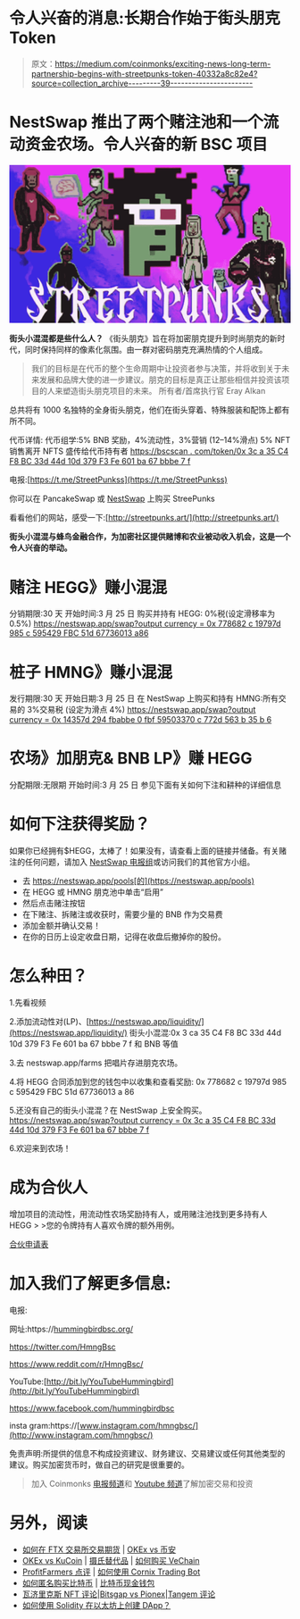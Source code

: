 # 令人兴奋的消息:长期合作始于街头朋克 Token

> 原文：<https://medium.com/coinmonks/exciting-news-long-term-partnership-begins-with-streetpunks-token-40332a8c82e4?source=collection_archive---------39----------------------->

# NestSwap 推出了两个赌注池和一个流动资金农场。令人兴奋的新 BSC 项目

![](img/1e1ec12b816e7bef8ff732118f28e562.png)

**街头小混混都是些什么人？** 《街头朋克》旨在将加密朋克提升到时尚朋克的新时代，同时保持同样的像素化氛围。由一群对密码朋克充满热情的个人组成。

> 我们的目标是在代币的整个生命周期中让投资者参与决策，并将收到关于未来发展和品牌大使的进一步建议。朋克的目标是真正让那些相信并投资该项目的人来塑造街头朋克项目的未来。
> 所有者/首席执行官 Eray Alkan

总共将有 1000 名独特的全身街头朋克，他们在街头穿着、特殊服装和配饰上都有所不同。

代币详情:
代币组学:5% BNB 奖励，4%流动性，3%营销
(12–14%滑点)
5% NFT 销售离开 NFTS 盛传给代币持有者
[https://bscscan . com/token/0x 3c a 35 C4 F8 BC 33d 44d 10d 379 F3 Fe 601 ba 67 bbbe 7 f](https://bscscan.com/token/0x3ca35c4f8bc33D44d10d379F3fE601bA67bBbE7f)

电报:[https://t.me/StreetPunkss](https://t.me/StreetPunkss)

你可以在 PancakeSwap 或 [NestSwap](https://nestswap.app/swap?outputCurrency=0x3ca35c4f8bc33D44d10d379F3fE601bA67bBbE7f) 上购买 StreePunks

看看他们的网站，感受一下:[http://streetpunks.art/](http://streetpunks.art/)

**街头小混混与蜂鸟金融合作，为加密社区提供赌博和农业被动收入机会，这是一个令人兴奋的举动。**

# 赌注 HEGG》赚小混混

分销期限:30 天
开始时间:3 月 25 日
购买并持有 HEGG: 0%税(设定滑移率为 0.5%)
[https://nestswap.app/swap?output currency = 0x 778682 c 19797d 985 c 595429 FBC 51d 67736013 a86](https://nestswap.app/swap?outputCurrency=0x778682C19797d985c595429FbC51D67736013A86)

# 桩子 HMNG》赚小混混

发行期限:30 天
开始日期:3 月 25 日
在 NestSwap 上购买和持有 HMNG:所有交易的 3%交易税
(设定为滑点 4%)
[https://nestswap.app/swap?output currency = 0x 14357d 294 fbabbe 0 fbf 59503370 c 772d 563 b 35 b 6](https://nestswap.app/swap?outputCurrency=0x14357d294fbabbe0fbf59503370c772d563b35b6)

# 农场》加朋克& BNB LP》赚 HEGG

分配期限:无限期
开始时间:3 月 25 日
参见下面有关如何下注和耕种的详细信息

# 如何下注获得奖励？

如果你已经拥有$HEGG，太棒了！如果没有，请查看上面的链接并储备。有关赌注的任何问题，请加入 [NestSwap 电报组](https://t.me/nestswapnews)或访问我们的其他官方小组。

*   去 https://nestswap.app/pools[的](https://nestswap.app/pools)
*   在 HEGG 或 HMNG 朋克池中单击“启用”
*   然后点击赌注按钮
*   在下赌注、拆赌注或收获时，需要少量的 BNB 作为交易费
*   添加金额并确认交易！
*   在你的日历上设定收盘日期，记得在收盘后撤掉你的股份。

# 怎么种田？

1.先看视频

2.添加流动性对(LP)、[https://nestswap.app/liquidity/](https://nestswap.app/liquidity/)
街头小混混:0x 3 ca 35 C4 F8 BC 33d 44d 10d 379 F3 Fe 601 ba 67 bbbe 7 f
和 BNB 等值

3.去 nestswap.app/farms 把唱片存进朋克农场。

4.将 HEGG 合同添加到您的钱包中以收集和查看奖励:
0x 778682 c 19797d 985 c 595429 FBC 51d 67736013 a 86

5.还没有自己的街头小混混？在 NestSwap 上安全购买。
[https://nestswap.app/swap?output currency = 0x 3c a 35 C4 F8 BC 33d 44d 10d 379 F3 Fe 601 ba 67 bbbe 7 f](https://nestswap.app/swap?outputCurrency=0x3ca35c4f8bc33D44d10d379F3fE601bA67bBbE7f)

6.欢迎来到农场！

# 成为合伙人

增加项目的流动性，用流动性农场奖励持有人，或用赌注池找到更多持有人 HEGG > >您的令牌持有人喜欢令牌的额外用例。

[合伙申请表](https://docs.google.com/forms/d/e/1FAIpQLSfcZ0B_DQ19h3OjKLH2rqLkAQgRoFU2CcSa1ITqRB-6rusqFQ/viewform?usp=sf_link)

# 加入我们了解更多信息:

电报:

网址:https://[hummingbirdbsc.org/](http://www.hummingbirdbsc.org/)

https://twitter.com/HmngBsc

https://www.reddit.com/r/HmngBsc/

YouTube:[http://bit.ly/YouTubeHummingbird](http://bit.ly/YouTubeHummingbird)

https://www.facebook.com/hummingbirdbsc

insta gram:https://[www.instagram.com/hmngbsc/](http://www.instagram.com/hmngbsc/)

免责声明:所提供的信息不构成投资建议、财务建议、交易建议或任何其他类型的建议。购买加密货币时，做自己的研究是很重要的。

> 加入 Coinmonks [电报频道](https://t.me/coincodecap)和 [Youtube 频道](https://www.youtube.com/c/coinmonks/videos)了解加密交易和投资

# 另外，阅读

*   [如何在 FTX 交易所交易期货](https://coincodecap.com/ftx-futures-trading) | [OKEx vs 币安](https://coincodecap.com/okex-vs-binance)
*   [OKEx vs KuCoin](https://coincodecap.com/okex-kucoin) | [摄氏替代品](https://coincodecap.com/celsius-alternatives) | [如何购买 VeChain](https://coincodecap.com/buy-vechain)
*   [ProfitFarmers 点评](https://coincodecap.com/profitfarmers-review) | [如何使用 Cornix Trading Bot](https://coincodecap.com/cornix-trading-bot)
*   [如何匿名购买比特币](https://coincodecap.com/buy-bitcoin-anonymously) | [比特币现金钱包](https://coincodecap.com/bitcoin-cash-wallets)
*   [瓦济里克斯 NFT 评论](https://coincodecap.com/wazirx-nft-review)|[Bitsgap vs Pionex](https://coincodecap.com/bitsgap-vs-pionex)|[Tangem 评论](https://coincodecap.com/tangem-wallet-review)
*   [如何使用 Solidity 在以太坊上创建 DApp？](https://coincodecap.com/create-a-dapp-on-ethereum-using-solidity)